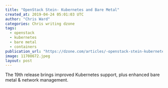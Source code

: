```yaml
---
title: "OpenStack Stein- Kubernetes and Bare Metal"
created_at: 2019-04-24 05:01:03 UTC
author: "Chris Ward"
categories: Chris writing dzone
tags: 
  - openstack
  - kubernetes
  - bare metal
  - containers
publication_url: "https://dzone.com/articles/-openstack-stein-kubernetes-and-bare-metal"
image: 11708672.jpeg
layout: post
---
```

The 19th release brings improved Kubernetes support, plus enhanced bare metal & network management.

